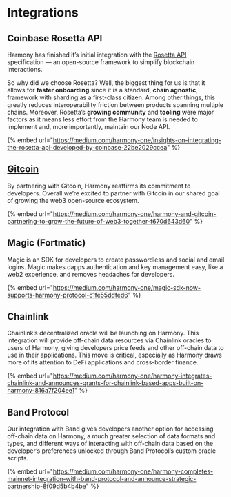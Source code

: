# Integrations

## Coinbase Rosetta API

Harmony has finished it’s initial integration with the [Rosetta API](https://www.rosetta-api.org) specification — an open-source framework to simplify blockchain interactions.&#x20;

So why did we choose Rosetta? Well, the biggest thing for us is that it allows for **faster onboarding** since it is a standard, **chain agnostic**, framework with sharding as a first-class citizen. Among other things, this greatly reduces interoperability friction between products spanning multiple chains. Moreover, Rosetta’s **growing community** and **tooling** were major factors as it means less effort from the Harmony team is needed to implement and, more importantly, maintain our Node API.

{% embed url="https://medium.com/harmony-one/insights-on-integrating-the-rosetta-api-developed-by-coinbase-22be2029ccea" %}

## [Gitcoin](https://gitcoin.co/harmony-one)

By partnering with Gitcoin, Harmony reaffirms its commitment to developers. Overall we’re excited to partner with Gitcoin in our shared goal of growing the web3 open-source ecosystem.

{% embed url="https://medium.com/harmony-one/harmony-and-gitcoin-partnering-to-grow-the-future-of-web3-together-f670d643d60" %}

## Magic (Fortmatic)

Magic is an SDK for developers to create passwordless and social and email logins. Magic makes dapps authentication and key management easy, like a web2 experience, and removes headaches for developers.

{% embed url="https://medium.com/harmony-one/magic-sdk-now-supports-harmony-protocol-c1fe55ddfed6" %}

## Chainlink

Chainlink’s decentralized oracle will be launching on Harmony. This integration will provide off-chain data resources via Chainlink oracles to users of Harmony, giving developers price feeds and other off-chain data to use in their applications. This move is critical, especially as Harmony draws more of its attention to DeFi applications and cross-border finance.

{% embed url="https://medium.com/harmony-one/harmony-integrates-chainlink-and-announces-grants-for-chainlink-based-apps-built-on-harmony-816a7f204ee1" %}

## Band Protocol

Our integration with Band gives developers another option for accessing off-chain data on Harmony, a much greater selection of data formats and types, and different ways of interacting with off-chain data based on the developer’s preferences unlocked through Band Protocol’s custom oracle scripts.

{% embed url="https://medium.com/harmony-one/harmony-completes-mainnet-integration-with-band-protocol-and-announce-strategic-partnership-8f09d5b4b4be" %}
